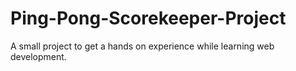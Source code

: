 # Ping-Pong-Scorekeeper-Project
A small project to get a hands on experience while learning web development.
